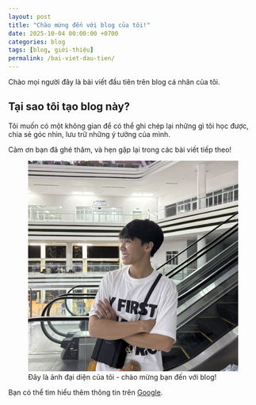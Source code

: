 ```yaml
---
layout: post
title: "Chào mừng đến với blog của tôi!"
date: 2025-10-04 00:00:00 +0700
categories: blog
tags: [blog, giới-thiệu]
permalink: /bai-viet-dau-tien/
---
```


Chào mọi người đây là bài viết đầu tiên trên blog cá nhân của tôi.

## Tại sao tôi tạo blog này?

Tôi muốn có một không gian để có thể ghi chép lại những gì tôi học được, chia sẻ góc nhìn, lưu trữ những ý tưởng của mình.

Cảm ơn bạn đã ghé thăm, và hẹn gặp lại trong các bài viết tiếp theo!

<figure>
  <img src="/assets/img/avt.jpg" alt="Avatar của tôi">
  <figcaption>Đây là ảnh đại diện của tôi - chào mừng bạn đến với blog!</figcaption>
</figure>

Bạn có thể tìm hiểu thêm thông tin trên [Google](https://www.google.com).

